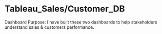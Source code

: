 # Tableau_Sales/Customer_DB
Dashboard Purpose: I have built these two dashboards to help stakeholders understand sales & customers performance. 
